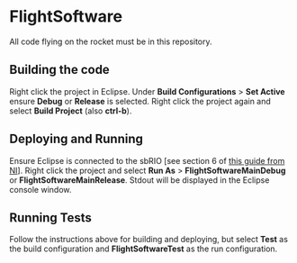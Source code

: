 # FlightSoftware
All code flying on the rocket must be in this repository.

## Building the code
Right click the project in Eclipse. Under **Build Configurations** > **Set Active** ensure **Debug** or **Release** is selected.
Right click the project again and select **Build Project** (also **ctrl-b**).

## Deploying and Running
Ensure Eclipse is connected to the sbRIO [see section 6 of [this guide from NI](http://www.ni.com/tutorial/14625/en/)].
 Right click the project and select **Run As** > **FlightSoftwareMainDebug** or **FlightSoftwareMainRelease**. 
 Stdout will be displayed in the Eclipse console window. 
 
## Running Tests
Follow the instructions above for building and deploying, but select **Test** as the build configuration and **FlightSoftwareTest** as the run configuration.
